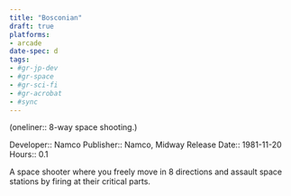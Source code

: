 ```yaml
---
title: "Bosconian"
draft: true
platforms:
- arcade
date-spec: d
tags:
- #gr-jp-dev 
- #gr-space 
- #gr-sci-fi 
- #gr-acrobat 
- #sync
---
```


(oneliner:: 8-way space shooting.)

Developer:: Namco
Publisher:: Namco, Midway
Release Date:: 1981-11-20
Hours:: 0.1

A space shooter where you freely move in 8 directions and assault space stations by firing at their critical parts.